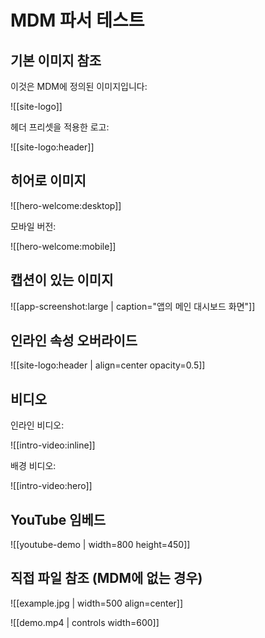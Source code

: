 # MDM 파서 테스트

## 기본 이미지 참조

이것은 MDM에 정의된 이미지입니다:

![[site-logo]]

헤더 프리셋을 적용한 로고:

![[site-logo:header]]

## 히어로 이미지

![[hero-welcome:desktop]]

모바일 버전:

![[hero-welcome:mobile]]

## 캡션이 있는 이미지

![[app-screenshot:large | caption="앱의 메인 대시보드 화면"]]

## 인라인 속성 오버라이드

![[site-logo:header | align=center opacity=0.5]]

## 비디오

인라인 비디오:

![[intro-video:inline]]

배경 비디오:

![[intro-video:hero]]

## YouTube 임베드

![[youtube-demo | width=800 height=450]]

## 직접 파일 참조 (MDM에 없는 경우)

![[example.jpg | width=500 align=center]]

![[demo.mp4 | controls width=600]]